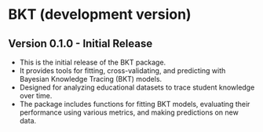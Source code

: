 # BKT (development version)

## Version 0.1.0 - Initial Release

- This is the initial release of the BKT package.
- It provides tools for fitting, cross-validating, and predicting with Bayesian Knowledge Tracing (BKT) models.
- Designed for analyzing educational datasets to trace student knowledge over time.
- The package includes functions for fitting BKT models, evaluating their performance using various metrics, and making predictions on new data.